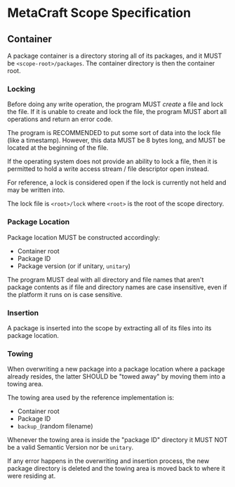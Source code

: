 <!-- SPDX-FileCopyrightText: 2024 WithLithum <WithLithum@outlook.com> -->
<!-- SPDX-License-Identifier: GPL-3.0-or-later -->

# MetaCraft Scope Specification

## Container

A package container is a directory storing all of its packages, and it MUST
be `<scope-root>/packages`. The container directory is then the container root.

### Locking

Before doing any write operation, the program MUST _create_ a file and lock the
file. If it is unable to create and lock the file, the program MUST abort all
operations and return an error code.

The program is RECOMMENDED to put some sort of data into the lock file (like
a timestamp). However, this data MUST be 8 bytes long, and MUST be located at
the beginning of the file.

If the operating system does not provide an ability to lock a file, then it is
permitted to hold a write access stream / file descriptor open instead.

For reference, a lock is considered open if the lock is currently not held and
may be written into.

The lock file is `<root>/lock` where `<root>` is the root of the scope
directory.

### Package Location

Package location MUST be constructed accordingly:

- Container root
- Package ID
- Package version (or if unitary, `unitary`)

The program MUST deal with all directory and file names that aren't package
contents as if file and directory names are case insensitive, even if the
platform it runs on is case sensitive.

### Insertion

A package is inserted into the scope by extracting all of its files into its
package location.

### Towing

When overwriting a new package into a package location where a package already
resides, the latter SHOULD be "towed away" by moving them into a towing area.

The towing area used by the reference implementation is:

- Container root
- Package ID
- `backup_`(random filename)

Whenever the towing area is inside the "package ID" directory it MUST NOT be a
valid Semantic Version nor be `unitary`.

If any error happens in the overwriting and insertion process, the new package
directory is deleted and the towing area is moved back to where it were
residing at.
